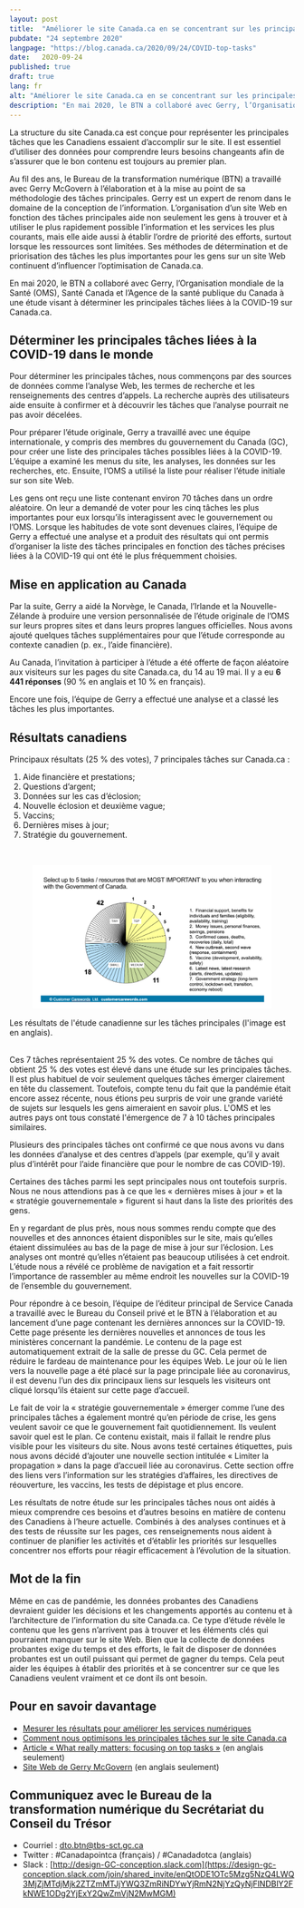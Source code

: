 ```yaml
---
layout: post
title:  "Améliorer le site Canada.ca en se concentrant sur les principales tâches liées à la COVID-19"
pubdate: "24 septembre 2020"
langpage: "https://blog.canada.ca/2020/09/24/COVID-top-tasks"
date:   2020-09-24
published: true
draft: true
lang: fr
alt: "Améliorer le site Canada.ca en se concentrant sur les principales tâches liées à la COVID-19"
description: "En mai 2020, le BTN a collaboré avec Gerry, l’Organisation mondiale de la Santé (OMS), Santé Canada et l’Agence de la santé publique du Canada à une étude visant à déterminer les principales tâches liées à la COVID-19 sur Canada.ca."
---
```

La structure du site Canada.ca est conçue pour représenter les principales tâches que les Canadiens essaient d’accomplir sur le site. Il est essentiel d’utiliser des données pour comprendre leurs besoins changeants afin de s’assurer que le bon contenu est toujours au premier plan.

Au fil des ans, le Bureau de la transformation numérique (BTN) a travaillé avec Gerry McGovern à l’élaboration et à la mise au point de sa méthodologie des tâches principales. Gerry est un expert de renom dans le domaine de la conception de l’information. L’organisation d’un site Web en fonction des tâches principales aide non seulement les gens à trouver et à utiliser le plus rapidement possible l’information et les services les plus courants, mais elle aide aussi à établir l’ordre de priorité des efforts, surtout lorsque les ressources sont limitées. Ses méthodes de détermination et de priorisation des tâches les plus importantes pour les gens sur un site Web continuent d’influencer l’optimisation de Canada.ca. 
 
En mai 2020, le BTN a collaboré avec Gerry, l’Organisation mondiale de la Santé (OMS), Santé Canada et l’Agence de la santé publique du Canada à une étude visant à déterminer les principales tâches liées à la COVID-19 sur Canada.ca. 

## Déterminer les principales tâches liées à la COVID-19 dans le monde

Pour déterminer les principales tâches, nous commençons par des sources de données comme l’analyse Web, les termes de recherche et les renseignements des centres d’appels. La recherche auprès des utilisateurs aide ensuite à confirmer et à découvrir les tâches que l’analyse pourrait ne pas avoir décelées.

Pour préparer l’étude originale, Gerry a travaillé avec une équipe internationale, y compris des membres du gouvernement du Canada (GC), pour créer une liste des principales tâches possibles liées à la COVID-19. L’équipe a examiné les menus du site, les analyses, les données sur les recherches, etc. Ensuite, l’OMS a utilisé la liste pour réaliser l’étude initiale sur son site Web. 
 
Les gens ont reçu une liste contenant environ 70 tâches dans un ordre aléatoire. On leur a demandé de voter pour les cinq tâches les plus importantes pour eux lorsqu’ils interagissent avec le gouvernement ou l’OMS. Lorsque les habitudes de vote sont devenues claires, l’équipe de Gerry a effectué une analyse et a produit des résultats qui ont permis d’organiser la liste des tâches principales en fonction des tâches précises liées à la COVID-19 qui ont été le plus fréquemment choisies.

## Mise en application au Canada

Par la suite, Gerry a aidé la Norvège, le Canada, l’Irlande et la Nouvelle-Zélande à produire une version personnalisée de l’étude originale de l’OMS sur leurs propres sites et dans leurs propres langues officielles. Nous avons ajouté quelques tâches supplémentaires pour que l’étude corresponde au contexte canadien (p. ex., l’aide financière). 

Au Canada, l’invitation à participer à l’étude a été offerte de façon aléatoire aux visiteurs sur les pages du site Canada.ca, du 14 au 19 mai. Il y a eu **6 441 réponses** (90 % en anglais et 10 % en français). 
 
Encore une fois, l’équipe de Gerry a effectué une analyse et a classé les tâches les plus importantes. 

## Résultats canadiens

Principaux résultats (25 % des votes), 7 principales tâches sur Canada.ca :

1. Aide financière et prestations;     	
2. Questions d’argent;
3. Données sur les cas d’éclosion; 
4. Nouvelle éclosion et deuxième vague;
5. Vaccins;
6. Dernières mises à jour;
7. Stratégie du gouvernement.

<br><figure>
<img class="img-responsive border" alt="Un graphique circulaire montre que 7 tâches ont reçu les 25 % de votes les plus importants. Le graphique montre que les 25 % de votes suivants ont été répartis sur 11 tâches, puis 18 tâches et les 25 % de votes finaux ont été répartis sur 42 tâches."
 src="/images/top-task.png" width="700">
</figure>
<figcaption>Les résultats de l'étude canadienne sur les tâches principales (l'image est en anglais).</figcaption>
<br>

Ces 7 tâches représentaient 25 % des votes. Ce nombre de tâches qui obtient 25 % des votes est élevé dans une étude sur les principales tâches. Il est plus habituel de voir seulement quelques tâches émerger clairement en tête du classement. Toutefois, compte tenu du fait que la pandémie était encore assez récente, nous étions peu surpris de voir une grande variété de sujets sur lesquels les gens aimeraient en savoir plus. L'OMS et les autres pays ont tous constaté l'émergence de 7 à 10 tâches principales similaires.

Plusieurs des principales tâches ont confirmé ce que nous avons vu dans les données d’analyse et des centres d’appels (par exemple, qu’il y avait plus d’intérêt pour l’aide financière que pour le nombre de cas COVID-19).

Certaines des tâches parmi les sept principales nous ont toutefois surpris. Nous ne nous attendions pas à ce que les « dernières mises à jour&nbsp;» et la «&nbsp;stratégie gouvernementale&nbsp;» figurent si haut dans la liste des priorités des gens. 

En y regardant de plus près, nous nous sommes rendu compte que des nouvelles et des annonces étaient disponibles sur le site, mais qu’elles étaient dissimulées au bas de la page de mise à jour sur l’éclosion. Les analyses ont montré qu’elles n’étaient pas beaucoup utilisées à cet endroit. L’étude nous a révélé ce problème de navigation et a fait ressortir l’importance de rassembler au même endroit les nouvelles sur la COVID-19 de l’ensemble du gouvernement.

Pour répondre à ce besoin, l’équipe de l’éditeur principal de Service Canada a travaillé avec le Bureau du Conseil privé et le BTN à l’élaboration et au lancement d’une page contenant les dernières annonces sur la COVID-19. Cette page présente les dernières nouvelles et annonces de tous les ministères concernant la pandémie. Le contenu de la page est automatiquement extrait de la salle de presse du GC. Cela permet de réduire le fardeau de maintenance pour les équipes Web. Le jour où le lien vers la nouvelle page a été placé sur la page principale liée au coronavirus, il est devenu l’un des dix principaux liens sur lesquels les visiteurs ont cliqué lorsqu’ils étaient sur cette page d’accueil.

Le fait de voir la « stratégie gouvernementale&nbsp;» émerger comme l’une des principales tâches a également montré qu’en période de crise, les gens veulent savoir ce que le gouvernement fait quotidiennement. Ils veulent savoir quel est le plan. Ce contenu existait, mais il fallait le rendre plus visible pour les visiteurs du site. Nous avons testé certaines étiquettes, puis nous avons décidé d’ajouter une nouvelle section intitulée «&nbsp;Limiter la propagation&nbsp;» dans la page d’accueil liée au coronavirus. Cette section offre des liens vers l’information sur les stratégies d’affaires, les directives de réouverture, les vaccins, les tests de dépistage et plus encore. 

Les résultats de notre étude sur les principales tâches nous ont aidés à mieux comprendre ces besoins et d’autres besoins en matière de contenu des Canadiens à l’heure actuelle. Combinés à des analyses continues et à des tests de réussite sur les pages, ces renseignements nous aident à continuer de planifier les activités et d’établir les priorités sur lesquelles concentrer nos efforts pour réagir efficacement à l’évolution de la situation. 

## Mot de la fin
 
Même en cas de pandémie, les données probantes des Canadiens devraient guider les décisions et les changements apportés au contenu et à l’architecture de l’information du site Canada.ca. Ce type d’étude révèle le contenu que les gens n’arrivent pas à trouver et les éléments clés qui pourraient manquer sur le site Web. Bien que la collecte de données probantes exige du temps et des efforts, le fait de disposer de données probantes est un outil puissant qui permet de gagner du temps. Cela peut aider les équipes à établir des priorités et à se concentrer sur ce que les Canadiens veulent vraiment et ce dont ils ont besoin.

## Pour en savoir davantage

* [Mesurer les résultats pour améliorer les services numériques](https://blogue.canada.ca/2018/02/23/Mesurer-r%C3%A9sultats-am%C3%A9liorer-services-num%C3%A9riques.html)
* [Comment nous optimisons les principales tâches sur le site Canada.ca](https://blogue.canada.ca/2017/12/12/apercu-d-optimisation.html)
* [Article «&nbsp;What really matters: focusing on top tasks&nbsp;»](https://alistapart.com/article/what-really-matters-focusing-on-top-tasks) (en anglais seulement)
* [Site Web de Gerry McGovern](http://www.gerrymcgovern.com/) (en anglais seulement)

## Communiquez avec le Bureau de la transformation numérique du Secrétariat du Conseil du Trésor 
* Courriel : [dto.btn@tbs-sct.gc.ca](mailto:dto.btn@tbs-sct.gc.ca)
* Twitter :  #Canadapointca (français) / #Canadadotca (anglais)
* Slack : [http://design-GC-conception.slack.com](https://design-gc-conception.slack.com/join/shared_invite/enQtODE1OTc5Mzg5NzQ4LWQ3MjZjMTdjMjk2ZTZmMTJjYWQ3ZmRiNDYwYjRmN2NjYzQyNjFlNDBlY2FkNWE1ODg2YjExY2QwZmVjN2MwMGM)
